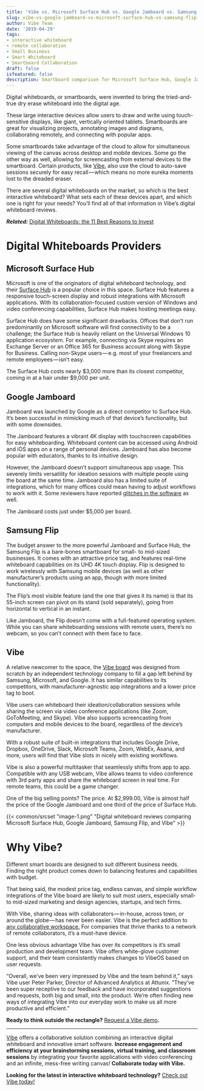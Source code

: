 ```yaml
---
title: 'Vibe vs. Microsoft Surface Hub vs. Google Jamboard vs. Samsung Flipboard: Smartboard Comparison'
slug: vibe-vs-google-jamboard-vs-microsoft-surface-hub-vs-samsung-flip-smartboard-comparison
author: Vibe Team
date: '2019-04-29'
tags:
- interactive whiteboard
- remote collaboration
- Small Business
- Smart Whiteboard
- Smartboard Collaboration
draft: false
isfeatured: false
description: Smartboard comparison for Microsoft Surface Hub, Google Jamboard, Samsung Flip, and Vibe
---
```


Digital whiteboards, or smartboards, were invented to bring the tried-and-true dry erase whiteboard into the digital age.

These large interactive devices allow users to draw and write using touch-sensitive displays, like giant, vertically oriented tablets. Smartboards are great for visualizing projects, annotating images and diagrams, collaborating remotely, and connecting with popular apps.

Some smartboards take advantage of the cloud to allow for simultaneous viewing of the canvas across desktop and mobile devices. Some go the other way as well, allowing for screencasting from external devices to the smartboard. Certain products, like [Vibe](https://vibe.us/), also use the cloud to auto-save sessions securely for easy recall — which means no more eureka moments lost to the dreaded eraser.

There are several digital whiteboards on the market, so which is the best interactive whiteboard? What sets each of these devices apart, and which one is right for your needs? You’ll find all of that information in Vibe’s digital whiteboard reviews.

***Related:*** [Digital Whiteboards: the 11 Best Reasons to Invest](https://vibe.us/blog/11-best-reasons-to-invest-in-a-digital-whiteboard/)

# Digital Whiteboards Providers

## Microsoft Surface Hub

Microsoft is one of the originators of digital whiteboard technology, and their [Surface Hub](https://www.pcmag.com/review/343777/microsoft-surface-hub) is a popular choice in this space. Surface Hub features a responsive touch-screen display and robust integrations with Microsoft applications. With its collaboration-focused custom version of Windows and video conferencing capabilities, Surface Hub makes hosting meetings easy.

Surface Hub does have some significant drawbacks. Offices that don’t run predominantly on Microsoft software will find connectivity to be a challenge; the Surface Hub is heavily reliant on the Universal Windows 10 application ecosystem. For example, connecting via Skype requires an Exchange Server or an Office 365 for Business account along with Skype for Business. Calling non-Skype users — e.g. most of your freelancers and remote employees — isn’t easy.

The Surface Hub costs nearly $3,000 more than its closest competitor, coming in at a hair under $9,000 per unit.

## Google Jamboard

Jamboard was launched by Google as a direct competitor to Surface Hub. It’s been successful in mimicking much of that device’s functionality, but with some downsides.

The Jamboard features a vibrant 4K display with touchscreen capabilities for easy whiteboarding. Whiteboard content can be accessed using Android and iOS apps on a range of personal devices. Jamboard has also become popular with educators, thanks to its intuitive design.

However, the Jamboard doesn’t support simultaneous app usage. This severely limits versatility for ideation sessions with multiple people using the board at the same time. Jamboard also has a limited suite of integrations, which for many offices could mean having to adjust workflows to work with it. Some reviewers have reported [glitches in the software](https://www.pcmag.com/review/348995/google-jamboard) as well.

The Jamboard costs just under $5,000 per board.

## Samsung Flip

The budget answer to the more powerful Jamboard and Surface Hub, the Samsung Flip is a bare-bones smartboard for small- to mid-sized businesses. It comes with an attractive price tag, and features real-time whiteboard capabilities on its UHD 4K touch display. Flip is designed to work wirelessly with Samsung mobile devices (as well as other manufacturer’s products using an app, though with more limited functionality).

The Flip’s most visible feature (and the one that gives it its name) is that its 55-inch screen can pivot on its stand (sold separately), going from horizontal to vertical in an instant.

Like Jamboard, the Flip doesn’t come with a full-featured operating system. While you can share whiteboarding sessions with remote users, there’s no webcam, so you can’t connect with them face to face.

## Vibe

A relative newcomer to the space, the [Vibe board](https://vibe.us/product/) was designed from scratch by an independent technology company to fill a gap left behind by Samsung, Microsoft, and Google. It has similar capabilities to its competitors, with manufacturer-agnostic app integrations and a lower price tag to boot.

Vibe users can whiteboard their ideation/collaboration sessions while sharing the screen via video conference applications (like Zoom, GoToMeeting, and Skype). Vibe also supports screencasting from computers and mobile devices to the board, regardless of the device’s manufacturer.

With a robust suite of built-in integrations that includes Google Drive, Dropbox, OneDrive, Slack, Microsoft Teams, Zoom, WebEx, Asana, and more, users will find that Vibe slots in nicely with existing workflows.

Vibe is also a powerful multitasker that seamlessly shifts from app to app. Compatible with any USB webcam, Vibe allows teams to video conference with 3rd party apps and share the whiteboard screen in real time. For remote teams, this could be a game changer.

One of the big selling points? The price. At $2,999.00, Vibe is almost half the price of the Google Jamboard and one third of the price of Surface Hub.

{{< common/srcset "image-1.png" "Digital whiteboard reviews comparing Microsoft Surface Hub, Google Jamboard, Samsung Flip, and Vibe" >}}

# Why Vibe?

Different smart boards are designed to suit different business needs. Finding the right product comes down to balancing features and capabilities with budget.

That being said, the modest price tag, endless canvas, and simple workflow integrations of the Vibe board are likely to suit most users, especially small- to mid-sized marketing and design agencies, startups, and tech firms.

With Vibe, sharing ideas with collaborators — in-house, across town, or around the globe — has never been easier. Vibe is the perfect addition to [any collaborative workspace.](https://medium.com/vibe-team/how-to-build-a-collaborative-workspace-and-why-you-should-e3eaebbf799e) For companies that thrive thanks to a network of remote collaborators, it’s a must-have device.

One less obvious advantage Vibe has over its competitors is it’s small production and development team. Vibe offers white-glove customer support, and their team consistently makes changes to VibeOS based on user requests.

“Overall, we’ve been very impressed by Vibe and the team behind it,” says Vibe user Peter Parker, Director of Advanced Analytics at Attunix. “They’ve been super receptive to our feedback and have incorporated suggestions and requests, both big and small, into the product. We’re often finding new ways of integrating Vibe into our everyday work to make us all more productive and efficient.”

**Ready to think outside the rectangle?** [Request a Vibe demo](https://landing.vibe.us/request-demo)**.**



---

[Vibe](https://vibe.us/) offers a collaborative solution combining an interactive digital whiteboard and innovative smart software. **Increase engagement and efficiency at your brainstorming sessions, virtual training, and classroom sessions** by integrating your favorite applications with video conferencing and an infinite, mess-free writing canvas! **Collaborate today with Vibe.**

**Looking for the latest in interactive whiteboard technology?** [Check out Vibe today!](https://vibe.us/order/)
